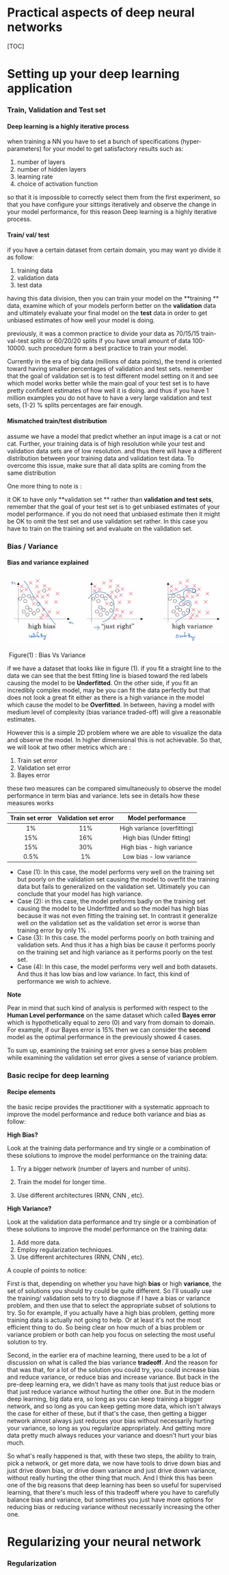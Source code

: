 # Practical aspects of deep neural networks

[TOC]

# Setting up your deep learning application

### Train, Validation and Test set 

#### Deep learning is a highly iterative process

when training a NN you have to set a bunch of specifications (hyper-parameters) for your model to get satisfactory results such as:

1. number of layers
2. number of hidden layers
3. learning rate
4. choice of activation function

so that it is impossible to correctly select them from the first experiment, so that you have configure your sittings iteratively and observe the change in your model performance, for this reason Deep learning is a highly iterative process.



#### Train/ val/ test

if you have a certain dataset from certain domain, you may want yo divide it as follow:

1. training data
2. validation data
3. test data

having this data division, then you can train your model on the **training ** data, examine which of your models perform better on the **validation** data and ultimately evaluate your final model on the **test** data in order to get unbiased estimates of how well your model is doing.

previously, it was a common practice to divide your data as 70/15/15 train-val-test splits or 60/20/20 splits if you have small amount of data 100-10000. such procedure form a best practice to train your model.

Currently in the era of big data (millions of data points), the trend is oriented toward having smaller percentages of validation and test sets. remember that the goal of validation set is to test different model setting on it and see which model works better while the main goal of your test set is to have pretty confident estimates of how well it is doing. and thus if you have 1 million examples you do not have to have  a very large validation and test sets, (1-2) % splits percentages are fair enough.



#### Mismatched train/test distribution

assume we have a model that predict whether an input image is a cat or not cat. Further, your training data is of high resolution while your test and validation data sets are of low resolution. and thus there will have a different distribution between your training data and validation test data. To overcome this issue, make sure that all data splits are coming from the same distribution



One more thing to note is :

it OK to have only **validation set ** rather than **validation and test sets**, remember that the goal of your test set is to get unbiased estimates of your model performance. if you do not need that unbiased estimate then it might be OK to omit the test set and use validation set rather. In this case you have to train on the training set and evaluate on the validation set.



### Bias / Variance

#### Bias and variance explained

![](../assets/4fig1.png)

​																										Figure(1) : Bias Vs Variance 

 if we have a dataset that looks like in figure (1). if you fit a straight line to the data we can see that the best fitting line is biased toward the red labels causing the model to be **Underfitted**. On the other side, if you fit an incredibly complex model, may be you can fit the data perfectly but that does not look a great fit either  as there is a high variance in the model which cause the model to be **Overfitted**. In between, having a model with medium level of complexity (bias variance traded-off)  will give a reasonable estimates. 

However this is a simple 2D problem where we are able to visualize the data and observe the model. In higher dimensional this is not achievable. So that, we will look at two other metrics which are :

1. Train set error
2. Validation set error
3. Bayes error

these two measures can be compared simultaneously to observe the model performance in term bias and variance. lets see in details how these measures works

| Train set error | Validation set error |      Model performance      |
| :-------------: | :------------------: | :-------------------------: |
|       1%        |         11%          | High variance (overfitting) |
|       15%       |         16%          |  High bias (Under fitting)  |
|       15%       |         30%          |  High bias - high variance  |
|      0.5%       |          1%          |   Low bias - low variance   |



- Case (1): In this case, the model performs very well on the training set but poorly on the validation set causing the model to overfit the training data but fails to generalized on the validation set. Ultimately you can conclude that your model has high variance.
- Case (2): in this case, the model preforms badly on the training set causing the model to be Underfitted and so the model has high bias because it was not even fitting the training set. In contrast it generalize well on the validation set as the validation set error is worse than training error by only 1% .
- Case (3): In this case. the model performs poorly on both training and validation sets. And thus it has a high bias be cause it performs poorly on the training set and high variance as it performs poorly on the test set.
- Case (4): In this case, the model performs very well and both datasets. And thus it has low bias and low variance. In fact, this kind of performance we wish to achieve.



**Note**

Pear in mind that such kind of analysis is performed with respect to the **Human Level performance** on the same dataset which called **Bayes error** which is hypothetically equal to zero (0) and vary from domain to domain. For example, if our Bayes error is 15%   then we can consider the **second** model as the optimal performance in the previously showed 4 cases.



To sum up, examining the training set error gives a sense bias problem while examining the validation set error gives a sense of variance problem.



### Basic recipe for deep learning

#### Recipe elements

the basic recipe provides the practitioner with a systematic approach to improve the model performance and reduce both variance and bias as follow:



**High Bias?**

Look at the training data performance and try single or a combination of these solutions to improve the model performance on the training data:

1. Try a bigger network (number of layers and number of units).

1. Train the model for longer time.
2. Use different architectures (RNN, CNN , etc).



**High Variance?**

Look at the validation data performance and try single or a combination of these solutions to improve the model performance on the training data:

1. Add more data.
2. Employ regularization techniques.
3. Use different architectures (RNN, CNN , etc).



A couple of points to notice:

First is that, depending on whether you have high **bias** or high **variance**, the set of solutions you should try could be quite different. So I'll usually use the training/ validation sets to try to diagnose if I have a bias or variance problem, and then use that to select the appropriate subset of solutions to try. So for example, if you actually have a high bias problem, getting more training data is actually not going to help. Or at least it's not the most efficient thing to do. So being clear on how much of a bias problem or variance problem or both can help you focus on selecting the most useful solution to try. 

Second, in the earlier era of machine learning, there used to be a lot of discussion on what is called the bias variance **tradeoff**. And the reason for that was that, for a lot of the solution you could try, you could increase bias and reduce variance, or reduce bias and increase variance. But back in the pre-deep learning era,  we didn't have as many tools that just reduce bias or that just reduce variance without hurting the other one. But in the modern deep learning, big data era, so long as you can keep training a bigger network, and so long as you can keep getting more data, which isn't always the case for either of these, but if that's the case, then getting a bigger network almost always just reduces your bias without necessarily hurting your variance, so long as you regularize appropriately. And getting more data pretty much always reduces your variance and doesn't hurt your bias much. 

So what's really happened is that, with these two steps, the ability to train, pick a network, or get more data, we now have tools to drive down bias and just drive down bias, or drive down variance and just drive down variance, without really hurting the other thing that much. And I think this has been one of the big reasons that deep learning has been so useful for supervised learning, that there's much less of this tradeoff where you have to carefully balance bias and variance, but sometimes you just have more options for reducing bias or reducing variance without necessarily increasing the other one. 



# Regularizing your neural network

### Regularization 
